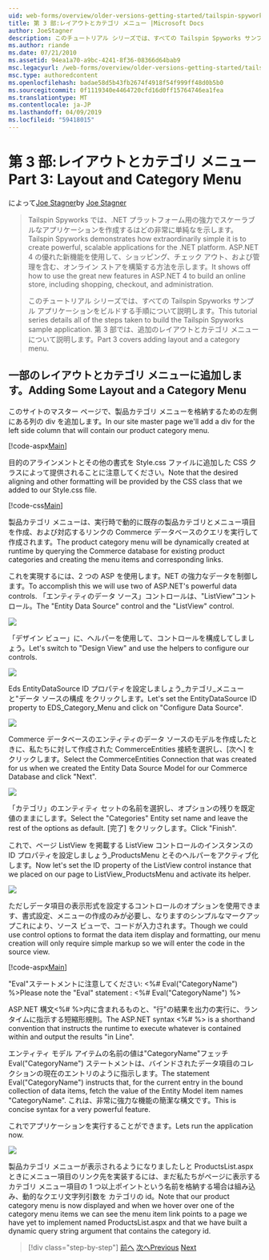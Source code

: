 ```yaml
---
uid: web-forms/overview/older-versions-getting-started/tailspin-spyworks/tailspin-spyworks-part-3
title: 第 3 部:レイアウトとカテゴリ メニュー |Microsoft Docs
author: JoeStagner
description: このチュートリアル シリーズでは、すべての Tailspin Spyworks サンプル アプリケーションをビルドする手順について説明します。 第 3 部では、追加のレイアウトとカテゴリ メニューについて説明します。
ms.author: riande
ms.date: 07/21/2010
ms.assetid: 94ea1a70-a9bc-4241-8f36-08366d64bab9
msc.legacyurl: /web-forms/overview/older-versions-getting-started/tailspin-spyworks/tailspin-spyworks-part-3
msc.type: authoredcontent
ms.openlocfilehash: badae58d5b43fb2674f4918f54f999ff48d0b5b0
ms.sourcegitcommit: 0f1119340e4464720cfd16d0ff15764746ea1fea
ms.translationtype: MT
ms.contentlocale: ja-JP
ms.lasthandoff: 04/09/2019
ms.locfileid: "59418015"
---
```

# <a name="part-3-layout-and-category-menu"></a><span data-ttu-id="e8e44-104">第 3 部:レイアウトとカテゴリ メニュー</span><span class="sxs-lookup"><span data-stu-id="e8e44-104">Part 3: Layout and Category Menu</span></span>

<span data-ttu-id="e8e44-105">によって[Joe Stagner](https://github.com/JoeStagner)</span><span class="sxs-lookup"><span data-stu-id="e8e44-105">by [Joe Stagner](https://github.com/JoeStagner)</span></span>

> <span data-ttu-id="e8e44-106">Tailspin Spyworks では、.NET プラットフォーム用の強力でスケーラブルなアプリケーションを作成するはどの非常に単純なを示します。</span><span class="sxs-lookup"><span data-stu-id="e8e44-106">Tailspin Spyworks demonstrates how extraordinarily simple it is to create powerful, scalable applications for the .NET platform.</span></span> <span data-ttu-id="e8e44-107">ASP.NET 4 の優れた新機能を使用して、ショッピング、チェック アウト、および管理を含む、オンライン ストアを構築する方法を示します。</span><span class="sxs-lookup"><span data-stu-id="e8e44-107">It shows off how to use the great new features in ASP.NET 4 to build an online store, including shopping, checkout, and administration.</span></span>
> 
> <span data-ttu-id="e8e44-108">このチュートリアル シリーズでは、すべての Tailspin Spyworks サンプル アプリケーションをビルドする手順について説明します。</span><span class="sxs-lookup"><span data-stu-id="e8e44-108">This tutorial series details all of the steps taken to build the Tailspin Spyworks sample application.</span></span> <span data-ttu-id="e8e44-109">第 3 部では、追加のレイアウトとカテゴリ メニューについて説明します。</span><span class="sxs-lookup"><span data-stu-id="e8e44-109">Part 3 covers adding layout and a category menu.</span></span>


## <a id="_Toc260221669"></a>  <span data-ttu-id="e8e44-110">一部のレイアウトとカテゴリ メニューに追加します。</span><span class="sxs-lookup"><span data-stu-id="e8e44-110">Adding Some Layout and a Category Menu</span></span>

<span data-ttu-id="e8e44-111">このサイトのマスター ページで、製品カテゴリ メニューを格納するための左側にある列の div を追加します。</span><span class="sxs-lookup"><span data-stu-id="e8e44-111">In our site master page we'll add a div for the left side column that will contain our product category menu.</span></span>

[!code-aspx[Main](tailspin-spyworks-part-3/samples/sample1.aspx)]

<span data-ttu-id="e8e44-112">目的のアラインメントとその他の書式を Style.css ファイルに追加した CSS クラスによって提供されることに注意してください。</span><span class="sxs-lookup"><span data-stu-id="e8e44-112">Note that the desired aligning and other formatting will be provided by the CSS class that we added to our Style.css file.</span></span>

[!code-css[Main](tailspin-spyworks-part-3/samples/sample2.css)]

<span data-ttu-id="e8e44-113">製品カテゴリ メニューは、実行時で動的に既存の製品カテゴリとメニュー項目を作成、および対応するリンクの Commerce データベースのクエリを実行して作成されます。</span><span class="sxs-lookup"><span data-stu-id="e8e44-113">The product category menu will be dynamically created at runtime by querying the Commerce database for existing product categories and creating the menu items and corresponding links.</span></span>

<span data-ttu-id="e8e44-114">これを実現するには、2 つの ASP を使用します。NET の強力なデータを制御します。</span><span class="sxs-lookup"><span data-stu-id="e8e44-114">To accomplish this we will use two of ASP.NET's powerful data controls.</span></span> <span data-ttu-id="e8e44-115">「エンティティのデータ ソース」コントロールは、"ListView"コントロール。</span><span class="sxs-lookup"><span data-stu-id="e8e44-115">The "Entity Data Source" control and the "ListView" control.</span></span>

![](tailspin-spyworks-part-3/_static/image1.jpg)

<span data-ttu-id="e8e44-116">「デザイン ビュー」に、ヘルパーを使用して、コントロールを構成してしましょう。</span><span class="sxs-lookup"><span data-stu-id="e8e44-116">Let's switch to "Design View" and use the helpers to configure our controls.</span></span>

![](tailspin-spyworks-part-3/_static/image2.jpg)

<span data-ttu-id="e8e44-117">Eds EntityDataSource ID プロパティを設定しましょう\_カテゴリ\_メニューと"データ ソースの構成 をクリックします。</span><span class="sxs-lookup"><span data-stu-id="e8e44-117">Let's set the EntityDataSource ID property to EDS\_Category\_Menu and click on "Configure Data Source".</span></span>

![](tailspin-spyworks-part-3/_static/image3.jpg)

<span data-ttu-id="e8e44-118">Commerce データベースのエンティティのデータ ソースのモデルを作成したときに、私たちに対して作成された CommerceEntities 接続を選択し、[次へ] をクリックします。</span><span class="sxs-lookup"><span data-stu-id="e8e44-118">Select the CommerceEntities Connection that was created for us when we created the Entity Data Source Model for our Commerce Database and click "Next".</span></span>

![](tailspin-spyworks-part-3/_static/image4.jpg)

<span data-ttu-id="e8e44-119">「カテゴリ」のエンティティ セットの名前を選択し、オプションの残りを既定値のままにします。</span><span class="sxs-lookup"><span data-stu-id="e8e44-119">Select the "Categories" Entity set name and leave the rest of the options as default.</span></span> <span data-ttu-id="e8e44-120">[完了] をクリックします。</span><span class="sxs-lookup"><span data-stu-id="e8e44-120">Click "Finish".</span></span>

<span data-ttu-id="e8e44-121">これで、ページ ListView を掲載する ListView コントロールのインスタンスの ID プロパティを設定しましょう\_ProductsMenu とそのヘルパーをアクティブ化します。</span><span class="sxs-lookup"><span data-stu-id="e8e44-121">Now let's set the ID property of the ListView control instance that we placed on our page to ListView\_ProductsMenu and activate its helper.</span></span>

![](tailspin-spyworks-part-3/_static/image5.jpg)

<span data-ttu-id="e8e44-122">ただしデータ項目の表示形式を設定するコントロールのオプションを使用できます、書式設定、メニューの作成のみが必要し、なりますのシンプルなマークアップこれにより、ソース ビューで、コードが入力されます。</span><span class="sxs-lookup"><span data-stu-id="e8e44-122">Though we could use control options to format the data item display and formatting, our menu creation will only require simple markup so we will enter the code in the source view.</span></span>

[!code-aspx[Main](tailspin-spyworks-part-3/samples/sample3.aspx)]

<span data-ttu-id="e8e44-123">"Eval"ステートメントに注意してください: &lt;%# Eval("CategoryName") %&gt;</span><span class="sxs-lookup"><span data-stu-id="e8e44-123">Please note the "Eval" statement : &lt;%# Eval("CategoryName") %&gt;</span></span>

<span data-ttu-id="e8e44-124">ASP.NET 構文&lt;%# %&gt;内に含まれるものと、"行"の結果を出力の実行に、ランタイムに指示する短縮形規則。</span><span class="sxs-lookup"><span data-stu-id="e8e44-124">The ASP.NET syntax &lt;%# %&gt; is a shorthand convention that instructs the runtime to execute whatever is contained within and output the results "in Line".</span></span>

<span data-ttu-id="e8e44-125">エンティティ モデル アイテムの名前の値は"CategoryName"フェッチ Eval("CategoryName") ステートメントは、バインドされたデータ項目のコレクションの現在のエントリのように指示します。</span><span class="sxs-lookup"><span data-stu-id="e8e44-125">The statement Eval("CategoryName") instructs that, for the current entry in the bound collection of data items, fetch the value of the Entity Model item names "CategoryName".</span></span> <span data-ttu-id="e8e44-126">これは、非常に強力な機能の簡潔な構文です。</span><span class="sxs-lookup"><span data-stu-id="e8e44-126">This is concise syntax for a very powerful feature.</span></span>

<span data-ttu-id="e8e44-127">これでアプリケーションを実行することができます。</span><span class="sxs-lookup"><span data-stu-id="e8e44-127">Lets run the application now.</span></span>

![](tailspin-spyworks-part-3/_static/image6.jpg)

<span data-ttu-id="e8e44-128">製品カテゴリ メニューが表示されるようになりましたしと ProductsList.aspx ときにメニュー項目のリンク先を実装するには、まだ私たちがページに表示するカテゴリ メニュー項目の 1 つ以上ポイントという名前を格納する場合は組み込み、動的なクエリ文字列引数を カテゴリの id。</span><span class="sxs-lookup"><span data-stu-id="e8e44-128">Note that our product category menu is now displayed and when we hover over one of the category menu items we can see the menu item link points to a page we have yet to implement named ProductsList.aspx and that we have built a dynamic query string argument that contains the category id.</span></span>

> [!div class="step-by-step"]
> <span data-ttu-id="e8e44-129">[前へ](tailspin-spyworks-part-2.md)
> [次へ](tailspin-spyworks-part-4.md)</span><span class="sxs-lookup"><span data-stu-id="e8e44-129">[Previous](tailspin-spyworks-part-2.md)
[Next](tailspin-spyworks-part-4.md)</span></span>
